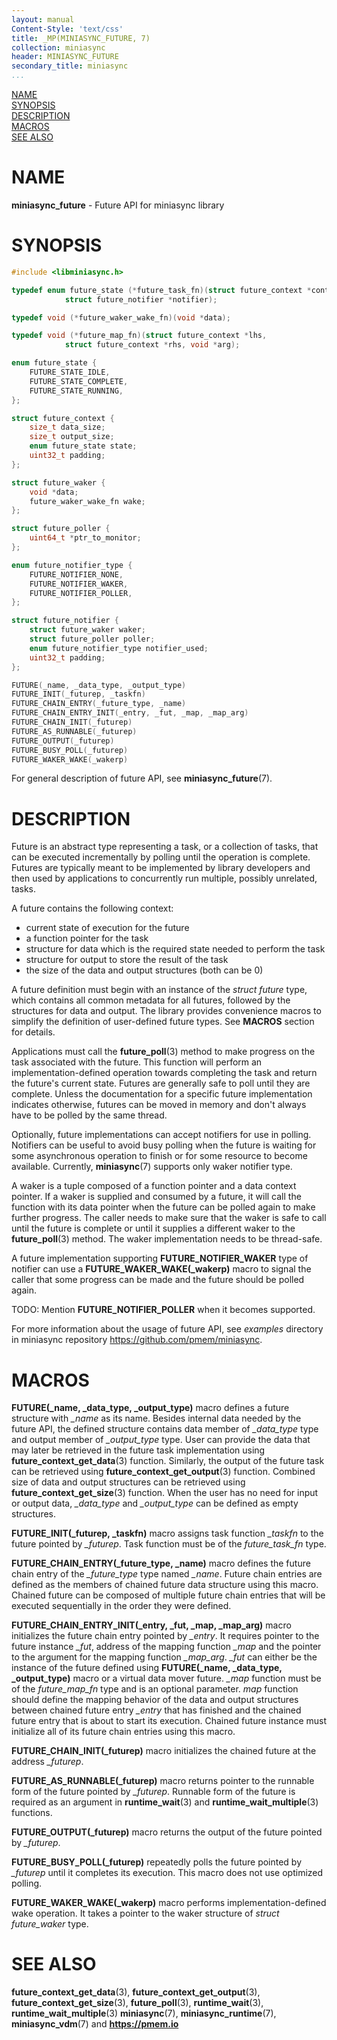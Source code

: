 ```yaml
---
layout: manual
Content-Style: 'text/css'
title: _MP(MINIASYNC_FUTURE, 7)
collection: miniasync
header: MINIASYNC_FUTURE
secondary_title: miniasync
...
```


[comment]: <> (SPDX-License-Identifier: BSD-3-Clause)
[comment]: <> (Copyright 2021-2022, Intel Corporation)

[comment]: <> (miniasync_future.7 -- man page for miniasync future API)

[NAME](#name)<br />
[SYNOPSIS](#synopsis)<br />
[DESCRIPTION](#description)<br />
[MACROS](#macros)<br />
[SEE ALSO](#see-also)<br />

# NAME #

**miniasync_future** - Future API for miniasync library

# SYNOPSIS #

```c
#include <libminiasync.h>

typedef enum future_state (*future_task_fn)(struct future_context *context,
			struct future_notifier *notifier);

typedef void (*future_waker_wake_fn)(void *data);

typedef void (*future_map_fn)(struct future_context *lhs,
			struct future_context *rhs, void *arg);

enum future_state {
	FUTURE_STATE_IDLE,
	FUTURE_STATE_COMPLETE,
	FUTURE_STATE_RUNNING,
};

struct future_context {
	size_t data_size;
	size_t output_size;
	enum future_state state;
	uint32_t padding;
};

struct future_waker {
	void *data;
	future_waker_wake_fn wake;
};

struct future_poller {
	uint64_t *ptr_to_monitor;
};

enum future_notifier_type {
	FUTURE_NOTIFIER_NONE,
	FUTURE_NOTIFIER_WAKER,
	FUTURE_NOTIFIER_POLLER,
};

struct future_notifier {
	struct future_waker waker;
	struct future_poller poller;
	enum future_notifier_type notifier_used;
	uint32_t padding;
};

FUTURE(_name, _data_type, _output_type)
FUTURE_INIT(_futurep, _taskfn)
FUTURE_CHAIN_ENTRY(_future_type, _name)
FUTURE_CHAIN_ENTRY_INIT(_entry, _fut, _map, _map_arg)
FUTURE_CHAIN_INIT(_futurep)
FUTURE_AS_RUNNABLE(_futurep)
FUTURE_OUTPUT(_futurep)
FUTURE_BUSY_POLL(_futurep)
FUTURE_WAKER_WAKE(_wakerp)
```

For general description of future API, see **miniasync_future**(7).

# DESCRIPTION #

Future is an abstract type representing a task, or a collection of tasks,
that can be executed incrementally by polling until the operation
is complete. Futures are typically meant to be implemented by library
developers and then used by applications to concurrently run multiple,
possibly unrelated, tasks.

A future contains the following context:
* current state of execution for the future
* a function pointer for the task
* structure for data which is the required state needed to perform the task
* structure for output to store the result of the task
* the size of the data and output structures (both can be 0)

A future definition must begin with an instance of the *struct future* type, which
contains all common metadata for all futures, followed by the structures for
data and output. The library provides convenience macros to simplify
the definition of user-defined future types. See **MACROS** section for details.

Applications must call the **future_poll**(3) method to make progress on the task
associated with the future. This function will perform an implementation-defined
operation towards completing the task and return the future's current state.
Futures are generally safe to poll until they are complete. Unless the documentation
for a specific future implementation indicates otherwise, futures can be moved in
memory and don't always have to be polled by the same thread.

Optionally, future implementations can accept notifiers for use in polling.
Notifiers can be useful to avoid busy polling when the future is waiting for some
asynchronous operation to finish or for some resource to become available.
Currently, **miniasync**(7) supports only waker notifier type.

A waker is a tuple composed of a function pointer and a data context pointer.
If a waker is supplied and consumed by a future, it will call the function with its
data pointer when the future can be polled again to make further progress. The caller
needs to make sure that the waker is safe to call until the future is complete or until
it supplies a different waker to the **future_poll**(3) method. The waker implementation
needs to be thread-safe.

A future implementation supporting **FUTURE_NOTIFIER_WAKER** type of notifier can
use a **FUTURE_WAKER_WAKE(_wakerp)** macro to signal the caller that some progress
can be made and the future should be polled again.

TODO: Mention **FUTURE_NOTIFIER_POLLER** when it becomes supported.

For more information about the usage of future API, see *examples* directory
in miniasync repository <https://github.com/pmem/miniasync>.

# MACROS #

**FUTURE(_name, _data_type, _output_type)** macro defines a future structure with *\_name*
as its name. Besides internal data needed by the future API, the defined structure contains
data member of *\_data_type* type and output member of *\_output_type* type. User can
provide the data that may later be retrieved in the future task implementation using
**future_context_get_data**(3) function. Similarly, the output of the future task can be
retrieved using **future_context_get_output**(3) function. Combined size of data and output
structures can be retrieved using **future_context_get_size**(3) function. When the user has
no need for input or output data, *\_data_type* and *\_output_type* can be defined as empty structures.

**FUTURE_INIT(_futurep, _taskfn)** macro assigns task function *\_taskfn* to the future pointed
by *\_futurep*. Task function must be of the *future_task_fn* type.

**FUTURE_CHAIN_ENTRY(_future_type, _name)** macro defines the future chain entry of the *\_future_type*
type named *\_name*. Future chain entries are defined as the members of chained future data structure
using this macro. Chained future can be composed of multiple future chain entries that will be
executed sequentially in the order they were defined.

**FUTURE_CHAIN_ENTRY_INIT(_entry, _fut, _map, _map_arg)** macro initializes the future chain
entry pointed by *\_entry*. It requires pointer to the future instance *\_fut*, address of the mapping
function *\_map* and the pointer to the argument for the mapping function *\_map_arg*. *\_fut* can either be
the instance of the future defined using **FUTURE(_name, _data_type, _output_type)** macro or a virtual
data mover future. *\_map* function must be of the *future_map_fn* type and is an optional parameter.
*map* function should define the mapping behavior of the data and output structures between chained
future entry *\_entry* that has finished and the chained future entry that is about to start its execution.
Chained future instance must initialize all of its future chain entries using this macro.

**FUTURE_CHAIN_INIT(_futurep)** macro initializes the chained future at the address *\_futurep*.

**FUTURE_AS_RUNNABLE(_futurep)** macro returns pointer to the runnable form of the future pointed by
*\_futurep*. Runnable form of the future is required as an argument in **runtime_wait**(3) and
**runtime_wait_multiple**(3) functions.

**FUTURE_OUTPUT(_futurep)** macro returns the output of the future pointed by *\_futurep*.

**FUTURE_BUSY_POLL(_futurep)** repeatedly polls the future pointed by *\_futurep* until
it completes its execution. This macro does not use optimized polling.

**FUTURE_WAKER_WAKE(_wakerp)** macro performs implementation-defined wake operation. It takes
a pointer to the waker structure of *struct future_waker* type.

# SEE ALSO #

**future_context_get_data**(3), **future_context_get_output**(3),
**future_context_get_size**(3), **future_poll**(3),
**runtime_wait**(3), **runtime_wait_multiple**(3)
**miniasync**(7), **miniasync_runtime**(7),
**miniasync_vdm**(7) and **<https://pmem.io>**
